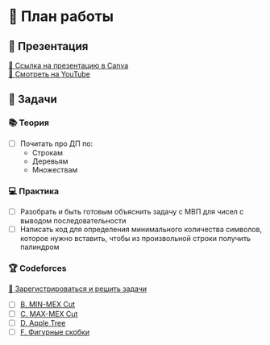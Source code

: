 # 📝 План работы

## 🎤 Презентация
[🔗 Ссылка на презентацию в Canva](https://www.canva.com/design/DAGjraYmUq4/-COYvfWRdag3ecPrPZDOnw/view?utm_content=DAGjraYmUq4&utm_campaign=designshare&utm_medium=link2&utm_source=uniquelinks&utlId=h1290f01dde)  
[🔴 Смотреть на YouTube](https://youtu.be/m8QmRCFuSa4)

## 📌 Задачи

### 📚 Теория
- [ ] Почитать про ДП по:
  - Строкам
  - Деревьям
  - Множествам

### 💻 Практика
- [ ] Разобрать и быть готовым объяснить задачу с МВП для чисел с выводом последовательности
- [ ] Написать код для определения минимального количества символов, которое нужно вставить, чтобы из произвольной строки получить палиндром

### 🏆 Codeforces
[🔗 Зарегистрироваться и решить задачи](https://codeforces.com/)
- [ ] [B. MIN-MEX Cut](https://codeforces.com/problemset/problem/1566/B)
- [ ] [C. MAX-MEX Cut](https://codeforces.com/problemset/problem/1566/C)
- [ ] [D. Apple Tree](https://codeforces.com/problemset/problem/1843/D)
- [ ] [F. Фигурные скобки](https://codeforces.com/problemset/problem/2014/F)
